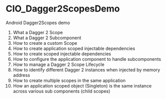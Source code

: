 # CIO_Dagger2ScopesDemo
Android Dagger2Scopes demo

1. What a Dagger 2 Scope
2. What a Dagger 2 Subcomponent
3. How to create a custom Scope
4. How to create application scoped injectable dependencies
5. How to create scoped injectable dependencies
6. How to configure the application component to handle subcomponents
7. How to manage a Dagger 2 Scope Lifecycle
8. How to identify different Dagger 2 instances when injected by memory address
9. How to create multiple scopes in the same application
10. How an application scoped object (Singleton) is the same instance across various sub components (child scopes)
